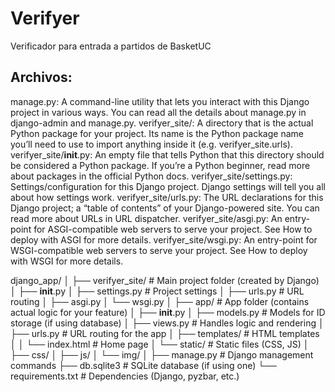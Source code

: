 # Verifyer 

Verificador para entrada a partidos de BasketUC

## Archivos:

manage.py: A command-line utility that lets you interact with this Django project in various ways. You can read all the details about manage.py in django-admin and manage.py.
verifyer_site/: A directory that is the actual Python package for your project. Its name is the Python package name you’ll need to use to import anything inside it (e.g. verifyer_site.urls).
verifyer_site/__init__.py: An empty file that tells Python that this directory should be considered a Python package. If you’re a Python beginner, read more about packages in the official Python docs.
verifyer_site/settings.py: Settings/configuration for this Django project. Django settings will tell you all about how settings work.
verifyer_site/urls.py: The URL declarations for this Django project; a “table of contents” of your Django-powered site. You can read more about URLs in URL dispatcher.
verifyer_site/asgi.py: An entry-point for ASGI-compatible web servers to serve your project. See How to deploy with ASGI for more details.
verifyer_site/wsgi.py: An entry-point for WSGI-compatible web servers to serve your project. See How to deploy with WSGI for more details.


django_app/
│
├── verifyer_site/               # Main project folder (created by Django)
│   ├── __init__.py
│   ├── settings.py          # Project settings
│   ├── urls.py              # URL routing
│   ├── asgi.py
│   └── wsgi.py
│
├── app/                     # App folder (contains actual logic for your feature)
│   ├── __init__.py
│   ├── models.py            # Models for ID storage (if using database)
│   ├── views.py             # Handles logic and rendering
│   ├── urls.py              # URL routing for the app
│   ├── templates/           # HTML templates
│   │   └── index.html       # Home page
│   └── static/              # Static files (CSS, JS)
│       ├── css/
│       ├── js/
│       └── img/
│
├── manage.py                # Django management commands
├── db.sqlite3               # SQLite database (if using one)
└── requirements.txt         # Dependencies (Django, pyzbar, etc.)

